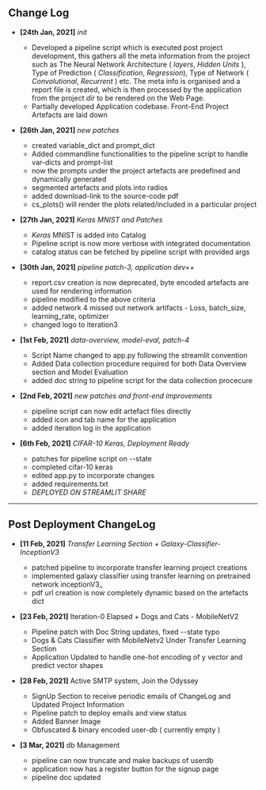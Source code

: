 ## Change Log

- **[24th Jan, 2021]**  _init_

  - Developed a pipeline script which is executed post project development, this gathers all the meta information from the project such as The Neural Network     Architecture ( _layers_, _Hidden Units_ ), Type of Prediction ( _Classification_, _Regression_), Type of Network ( _Convolutional_, _Recurrent_ ) etc. The meta info is organised and a report file is created, which is then processed by the application from the project _dir_ to be rendered on the Web Page.
  - Partially developed Application codebase. Front-End Project Artefacts are laid down 
  
- **[26th Jan, 2021]** _new patches_ 
  - created variable_dict and prompt_dict
  - Added commandline functionalities to the pipeline script to handle var-dicts and prompt-list
  - now the prompts under the project artefacts are predefined and dynamically generated
  - segmented artefacts and plots into radios
  - added download-link to the source-code pdf
  - cs_plots() will render the plots related/included in a particular project
  
- **[27th Jan, 2021]** _Keras MNIST and Patches_
  - _Keras_ MNIST is added into Catalog 
  - Pipeline script is now more verbose with integrated documentation
  - catalog status can be fetched by pipeline script with provided args 
  
- **[30th Jan, 2021]** _pipeline patch-3, application dev++_
  - report.csv creation is now deprecated, byte encoded artefacts are used for rendering information
  - pipeline modified to the above criteria
  - added network 4 missed out network artifacts - Loss, batch_size, learning_rate, optimizer
  - changed logo to iteration3
  
- **[1st Feb, 2021]** _data-overview, model-eval, patch-4_

  - Script Name changed to app.py following the streamlit convention
  - Added Data collection procedure required for both Data Overview section and Model Evaluation
  - added doc string to pipeline script for the data collection procecure

- **[2nd Feb, 2021]** _new patches and front-end improvements_ 

    - pipeline script can now edit artefact files directly 
    - added icon and tab name for the application
    - added iteration log in the application
    
- **[6th Feb, 2021]** _CIFAR-10 Keras, Deployment Ready_
  
    - patches for pipeline script on --state
    - completed cifar-10 keras 
    - edited app.py to incorporate changes
    - added requirements.txt 
    - *DEPLOYED ON STREAMLIT SHARE*
    
***

## Post Deployment ChangeLog 

- **[11 Feb, 2021]** _Transfer Learning Section + Galaxy-Classifier-InceptionV3_
  
    - patched pipeline to incorporate transfer learning project creations 
    - implemented galaxy classifier using transfer learning on pretrained network inceptionV3_ 
    - pdf url creation is now completely dynamic based on the artefacts dict

* **[23 Feb, 2021]** Iteration-0 Elapsed + Dogs and Cats - MobileNetV2

    * Pipeline patch with Doc String updates, fixed --state typo
    * Dogs & Cats Classifier with MobileNetv2 Under Transfer Learning Section 
    * Application Updated to handle one-hot encoding of y vector and predict vector shapes 

* **[28 Feb, 2021]** Active SMTP system, Join the Odyssey 
    * SignUp Section to receive periodic emails of ChangeLog and Updated Project Information
    * Pipeline patch to deploy emails and view status
    * Added Banner Image
    * Obfuscated & binary encoded user-db ( currently empty )


* **[3 Mar, 2021]** db Management

    * pipeline can now truncate and make backups of userdb 
    * application now has a register button for the signup page
    * pipeline doc updated 



